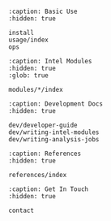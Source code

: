 ```{include} info.md
```


```{toctree}
:caption: Basic Use
:hidden: true

install
usage/index
ops
```

```{toctree}
:caption: Intel Modules
:hidden: true
:glob: true

modules/*/index
```

```{toctree}
:caption: Development Docs
:hidden: true

dev/developer-guide
dev/writing-intel-modules
dev/writing-analysis-jobs
```

```{toctree}
:caption: References
:hidden: true

references/index
```

```{toctree}
:caption: Get In Touch
:hidden: true

contact
```

